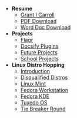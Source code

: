 - **Resume**
  - [Grant I Carroll](/software/resume/)
  - [PDF Download](/software/resume/pdf.md)
  - [Word Doc Download](/software/resume/docx.md)
- **Projects**
  - [Flagr](/software/projects/flagr.md)
  - [Docsify Plugins](/software/projects/docsify-plugins.md)
  - [Future Projects](/software/projects/planning.md)
  - [School Projects](/software/projects/school-projects.md)
- **Linux Distro Hopping**
  - [Introduction](/software/linux/distro-hopping-2025/)
  - [Disqualified Distros](/software/linux/distro-hopping-2025/disqualified.md)
  - [Linux Mint](/software/linux/distro-hopping-2025/mint.md)
  - [Fedora Workstation](/software/linux/distro-hopping-2025/fedora-workstation.md)
  - [Fedora KDE](/software/linux/distro-hopping-2025/fedora-kde.md)
  - [Tuxedo OS](/software/linux/distro-hopping-2025/tuxedo-os.md)
  - [Tie Breaker Round](/software/linux/distro-hopping-2025/tie-breaker.md)